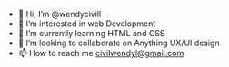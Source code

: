 - 👋 Hi, I’m @wendycivill
- 👀 I’m interested in web Development 
- 🌱 I’m currently learning HTML and CSS
- 💞️ I’m looking to collaborate on Anything UX/UI design
- 📫 How to reach me civilwendyl@gmail.com

<!---
wendycivill/wendycivill is a ✨ special ✨ repository because its `README.md` (this file) appears on your GitHub profile.
You can click the Preview link to take a look at your changes.
--->
